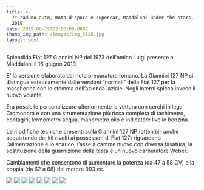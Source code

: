 ```yaml
---
title: >-
  7° raduno auto, moto d'epoca e supercar, Maddaloni under the stars, 16 giugno
  2019
date: 2019-06-15T22:00:00.000Z
thumb_img_path: /images/img_5125.jpg
layout: post
---
```

Splendida Fiat 127 Giannini NP del 1973 dell'amico Luigi presente a Maddaloni il 16 giugno 2019.

E' la versione elaborata dal noto preparatore romano. La Giannini 127 NP si distingue esteticamente dalle versioni “normali” della Fiat 127 per la mascherina con lo stemma dell’azienda laziale. Negli interni spicca invece il nuovo volante. 

Era possibile personalizzare ulteriormente la vettura con cerchi in lega Cromodora e con una strumentazione più ricca completa di tachimetro, contagiri, termometro acqua, manometro olio e indicatore livello benzina. 

Le modifiche tecniche presenti sulla Giannini 127 NP (ottenibili anche acquistando dei kit rivolti ai possessori di Fiat 127) riguardano l’alimentazione e lo scarico, l’asse a camme nuovo con diversa fasatura, la sostituzione della guarnizione della testa e un nuovo carburatore Weber.

Cambiamenti che consentono di aumentare la potenza (da 47 a 58 CV) e la coppia (da 62 a 68) del motore 903 cc. 

![](/images/img_5125.jpg)
![](/images/img_5122.jpg)
![](/images/img_5124.jpg)
![](/images/img_5126.jpg)
![](/images/img_5127.jpg)
![](/images/img_5119.jpg)
![](/images/img_5118.jpg)
![](/images/under-the-stars-713x1024.jpg)
